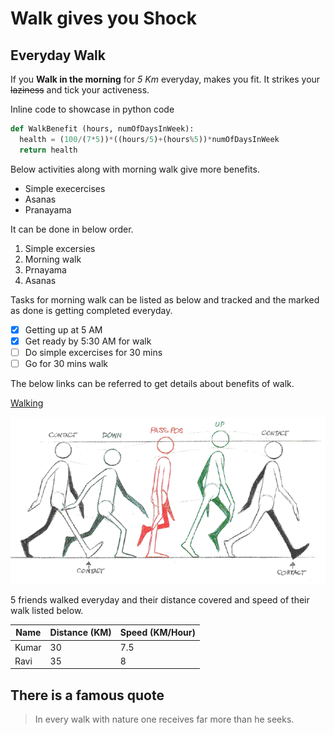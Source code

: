 <!---
This is markdown project to pratices markdown syntax
-->
# Walk gives you Shock
## Everyday Walk

If you **Walk in the morning** for *5 Km* everyday, makes you fit. It strikes your ~~laziness~~ and tick your activeness.

Inline code to showcase in python code
```python
def WalkBenefit (hours, numOfDaysInWeek):
  health = (100/(7*5))*((hours/5)+(hours%5))*numOfDaysInWeek
  return health
```
Below activities along with morning walk give more benefits.
- Simple execercises
- Asanas
- Pranayama

It can be done in below order.
1. Simple excersies
2. Morning walk
3. Prnayama
4. Asanas

Tasks for morning walk can be listed as below and tracked and the marked as done is getting completed everyday.
- [x] Getting up at 5 AM
- [x] Get ready by 5:30 AM for walk
- [ ] Do simple excercises for 30 mins
- [ ] Go for 30 mins walk

The below links can be referred to get details about benefits of walk.

[Walking](https://www.mayoclinic.org/healthy-lifestyle/fitness/in-depth/walking/art-20046261)

![Simple Walk](simplewalk.png)

5 friends walked everyday and their distance covered and speed of their walk listed below.

|Name    |Distance (KM)| Speed (KM/Hour)|
|--------|-------------|----------------|
|Kumar   |30           |7.5             |
|Ravi    |35           |8               |

There is a famous quote
---
> In every walk with nature one receives far more than he seeks.
